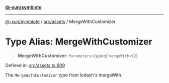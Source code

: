 [**@-xun/symbiote**](../../../README.md)

***

[@-xun/symbiote](../../../README.md) / [src/assets](../README.md) / MergeWithCustomizer

# Type Alias: MergeWithCustomizer

> **MergeWithCustomizer**: `Parameters`\<*typeof* `mergeWith`\>\[`2`\]

Defined in: [src/assets.ts:609](https://github.com/Xunnamius/symbiote/blob/16e65ca9568c2c290d9cbc170fcee40ca3a63520/src/assets.ts#L609)

The `MergeWithCustomizer` type from lodash's mergeWith.
